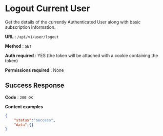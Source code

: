 # Logout Current User

Get the details of the currently Authenticated User along with basic
subscription information.

**URL** : `/api/v1/user/logout`

**Method** : `GET`

**Auth required** : YES (the token will be attached with a cookie containing the token)

**Permissions required** : None

## Success Response

**Code** : `200 OK`

**Content examples**

```json
{
    "status":"success",
    "data":{}
}
```
